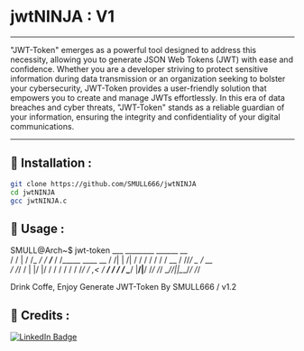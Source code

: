 # jwtNINJA : V1
---
<p align="center">

</p>
"JWT-Token" emerges as a powerful tool designed to address this necessity, allowing you to generate JSON Web Tokens (JWT) with ease and confidence. Whether you are a developer striving to protect sensitive information during data transmission or an organization seeking to bolster your cybersecurity, JWT-Token provides a user-friendly solution that empowers you to create and manage JWTs effortlessly. In this era of data breaches and cyber threats, "JWT-Token" stands as a reliable guardian of your information, ensuring the integrity and confidentiality of your digital communications.

---

## 📌 Installation : 
  
  ```sh
  git clone https://github.com/SMULL666/jwtNINJA
  cd jwtNINJA
  gcc jwtNINJA.c
```

## 📌 Usage :

SMULL@Arch~$ jwt-token
       ___       ________   ______      __            
      / / |     / /_  __/  /_  __/___  / /_____  ____ 
 __  / /| | /| / / / /      / / / __ \/ //_/ _ \/ __ \
/ /_/ / | |/ |/ / / /      / / / /_/ / ,< /  __/ / / /
\____/  |__/|__/ /_/      /_/  \____/_/|_|\___/_/ /_/ 
                                                      
Drink Coffe, Enjoy Generate JWT-Token         By SMULL666 / v1.2 


## 📜 Credits :

[![LinkedIn Badge](https://camo.githubusercontent.com/a80d00f23720d0bc9f55481cfcd77ab79e141606829cf16ec43f8cacc7741e46/68747470733a2f2f696d672e736869656c64732e696f2f62616467652f4c696e6b6564496e2d3030373742353f7374796c653d666f722d7468652d6261646765266c6f676f3d6c696e6b6564696e266c6f676f436f6c6f723d7768697465)](https://www.linkedin.com/in/elmehdi-chbani/)

